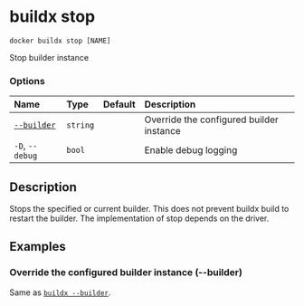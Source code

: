 # buildx stop

```text
docker buildx stop [NAME]
```

<!---MARKER_GEN_START-->
Stop builder instance

### Options

| Name                    | Type     | Default | Description                              |
|:------------------------|:---------|:--------|:-----------------------------------------|
| [`--builder`](#builder) | `string` |         | Override the configured builder instance |
| `-D`, `--debug`         | `bool`   |         | Enable debug logging                     |


<!---MARKER_GEN_END-->

## Description

Stops the specified or current builder. This does not prevent buildx build to
restart the builder. The implementation of stop depends on the driver.

## Examples

### <a name="builder"></a> Override the configured builder instance (--builder)

Same as [`buildx --builder`](buildx.md#builder).

